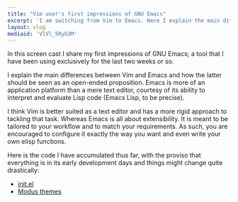 ```yaml
---
title: "Vim user's first impressions of GNU Emacs"
excerpt: 'I am switching from Vim to Emacs. Here I explain the main differences and why I am making the switch.'
layout: vlog
mediaid: 'VlVl_5RyG3M'
---
```


In this screen cast I share my first impressions of GNU Emacs; a tool
that I have been using exclusively for the last two weeks or so.

I explain the main differences between Vim and Emacs and how the
latter should be seen as an open-ended proposition.  Emacs is more of
an application platform than a mere text editor, courtesy of its
ability to interpret and evaluate Lisp code (Emacs Lisp, to be
precise).

I think Vim is better suited as a text editor and has a more rigid
approach to tackling that task.  Whereas Emacs is all about
extensibility.  It is meant to be tailored to your workflow and to
match your requirements.  As such, you are encouraged to configure it
exactly the way you want and even write your own elisp functions.

Here is the code I have accumulated thus far, with the proviso that
everything is in its early development days and things might change
quite drastically:

* [init.el](https://protesilaos.com/emacs/dotemacs)
* [Modus themes](https://gitlab.com/protesilaos/modus-themes)
